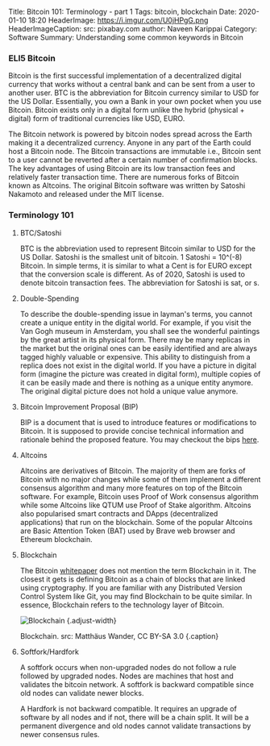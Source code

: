 Title: Bitcoin 101: Terminology - part 1
Tags: bitcoin, blockchain
Date: 2020-01-10 18:20
HeaderImage: https://i.imgur.com/U0jHPgG.png
HeaderImageCaption: src: pixabay.com
author: Naveen Karippai
Category: Software
Summary: Understanding some common keywords in Bitcoin

### ELI5 Bitcoin

Bitcoin is the first successful implementation of a decentralized digital currency that works without a central bank and can be sent from a user to another user. BTC is the abbreviation for Bitcoin currency similar to USD for the US Dollar. Essentially, you own a Bank in your own pocket when you use Bitcoin. Bitcoin exists only in a digital form unlike the hybrid (physical + digital) form of traditional currencies like USD, EURO.

The Bitcoin network is powered by bitcoin nodes spread across the Earth making it a decentralized currency. Anyone in any part of the Earth could host a Bitcoin node. The Bitcoin transactions are immutable i.e., Bitcoin sent to a user cannot be reverted after a certain number of confirmation blocks. The key advantages of using Bitcoin are its low transaction fees and relatively faster transaction time. There are numerous forks of Bitcoin known as Altcoins. The original Bitcoin software was written by Satoshi Nakamoto and released under the MIT license.


### Terminology 101

1. BTC/Satoshi

    BTC is the abbreviation used to represent Bitcoin similar to USD for the US Dollar. Satoshi is the smallest unit of bitcoin. 1 Satoshi = 10^(-8) Bitcoin. In simple terms, it is similar to what a Cent is for EURO except that the conversion scale is different. As of 2020, Satoshi is used to denote bitcoin transaction fees. The abbreviation for Satoshi is sat, or s.


2. Double-Spending

    To describe the double-spending issue in layman's terms, you cannot create a unique entity in the digital world. For example, if you visit the Van Gogh museum in Amsterdam, you shall see the wonderful paintings by the great artist in its physical form. There may be many replicas in the market but the original ones can be easily identified and are always tagged highly valuable or expensive. This ability to distinguish from a replica does not exist in the digital world. If you have a picture in digital form (imagine the picture was created in digital form), multiple copies of it can be easily made and there is nothing as a unique entity anymore. The original digital picture does not hold a unique value anymore.


3. Bitcoin Improvement Proposal (BIP)

    BIP is a document that is used to introduce features or modifications to Bitcoin. It is supposed to provide concise technical information and rationale behind the proposed feature. You may checkout the bips [here](https://github.com/bitcoin/bips).


4. Altcoins

    Altcoins are derivatives of Bitcoin. The majority of them are forks of Bitcoin with no major changes while some of them implement a different consensus algorithm and many more features on top of the Bitcoin software. For example, Bitcoin uses Proof of Work consensus algorithm while some Altcoins like QTUM use Proof of Stake algorithm. Altcoins also popularised smart contracts and DApps (decentralized applications) that run on the blockchain. Some of the popular Altcoins are Basic Attention Token (BAT) used by Brave web browser and Ethereum blockchain. 


5. Blockchain

    The Bitcoin [whitepaper](https://bitcoin.org/bitcoin.pdf) does not mention the term Blockchain in it. The closest it gets is defining Bitcoin as a chain of blocks that are linked using cryptography. If you are familiar with any Distributed Version Control System like Git, you may find Blockchain to be quite similar. In essence, Blockchain refers to the technology layer of Bitcoin.

    ![Blockchain](https://i.imgur.com/SymUuRx.png)
    {.adjust-width}

    Blockchain. src: Matthäus Wander, CC BY-SA 3.0
    {.caption}


6. Softfork/Hardfork

    A softfork occurs when non-upgraded nodes do not follow a rule followed by upgraded nodes. Nodes are machines that host and validates the bitcoin network. A softfork is backward compatible since old nodes can validate newer blocks.

    A Hardfork is not backward compatible. It requires an upgrade of software by all nodes and if not, there will be a chain split. It will be a permanent divergence and old nodes cannot validate transactions by newer consensus rules.